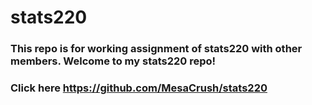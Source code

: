 # stats220
### This repo is for working assignment of stats220 with other members. Welcome to my stats220 repo!  
### Click here https://github.com/MesaCrush/stats220
